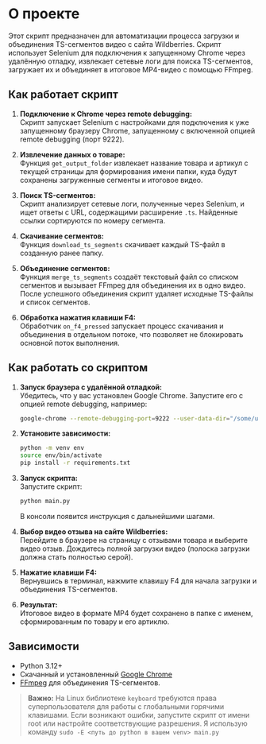 # О проекте

Этот скрипт предназначен для автоматизации процесса загрузки и объединения TS-сегментов видео с сайта Wildberries. Скрипт использует Selenium для подключения к запущенному Chrome через удалённую отладку, извлекает сетевые логи для поиска TS-сегментов, загружает их и объединяет в итоговое MP4-видео с помощью FFmpeg.

## Как работает скрипт

1. **Подключение к Chrome через remote debugging:**  
   Скрипт запускает Selenium с настройками для подключения к уже запущенному браузеру Chrome, запущенному с включенной опцией remote debugging (порт 9222).

2. **Извлечение данных о товаре:**  
   Функция `get_output_folder` извлекает название товара и артикул с текущей страницы для формирования имени папки, куда будут сохранены загруженные сегменты и итоговое видео.

3. **Поиск TS-сегментов:**  
   Скрипт анализирует сетевые логи, полученные через Selenium, и ищет ответы с URL, содержащими расширение `.ts`. Найденные ссылки сортируются по номеру сегмента.

4. **Скачивание сегментов:**  
   Функция `download_ts_segments` скачивает каждый TS-файл в созданную ранее папку.

5. **Объединение сегментов:**  
   Функция `merge_ts_segments` создаёт текстовый файл со списком сегментов и вызывает FFmpeg для объединения их в одно видео. После успешного объединения скрипт удаляет исходные TS-файлы и список сегментов.

6. **Обработка нажатия клавиши F4:**  
   Обработчик `on_f4_pressed` запускает процесс скачивания и объединения в отдельном потоке, что позволяет не блокировать основной поток выполнения.

## Как работать со скриптом

1. **Запуск браузера с удалённой отладкой:**  
   Убедитесь, что у вас установлен Google Chrome. Запустите его с опцией remote debugging, например:
   ```bash
   google-chrome --remote-debugging-port=9222 --user-data-dir="/some/unique/dir"
   ```
2. **Установите зависимости:**
   ```bash
   python -m venv env
   source env/bin/activate
   pip install -r requirements.txt
3. **Запуск скрипта:**  
   Запустите скрипт:
   ```bash
   python main.py
   ```
   В консоли появится инструкция с дальнейшими шагами.

4. **Выбор видео отзыва на сайте Wildberries:**  
   Перейдите в браузере на страницу с отзывами товара и выберите видео отзыв. Дождитесь полной загрузки видео (полоска загрузки должна стать полностью серой).

5. **Нажатие клавиши F4:**  
   Вернувшись в терминал, нажмите клавишу F4 для начала загрузки и объединения TS-сегментов.

6. **Результат:**  
   Итоговое видео в формате MP4 будет сохранено в папке с именем, сформированным по товару и его артиклю.

## Зависимости

- Python 3.12+
- Скачанный и установленный [Google Chrome](https://www.google.com/chrome/)
- [FFmpeg](https://ffmpeg.org/) для объединения TS-сегментов.

> **Важно:** На Linux библиотеке `keyboard` требуются права суперпользователя для работы с глобальными горячими клавишами. Если возникают ошибки, запустите скрипт от имени root или настройте соответствующие разрешения. Я использую команду ```sudo -E <путь до python в вашем venv> main.py```
